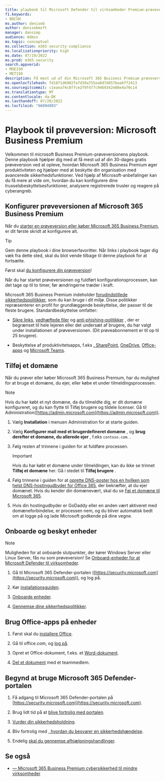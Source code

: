 ```yaml
---
title: playbook til Microsoft Defender til virksomheder Premium-prøveversion
f1.keywords:
- NOCSH
ms.author: deniseb
author: denisebmsft
manager: dansimp
audience: Admin
ms.topic: conceptual
ms.collection: m365-security-compliance
ms.localizationpriority: high
ms.date: 07/19/2022
ms.prod: m365-security
search.appverid:
- MOE150
- MET150
description: Få mest ud af din Microsoft 365 Business Premium prøveversion. Prøv nogle af de vigtigste produktivitets- og sikkerhedsfunktioner.
ms.openlocfilehash: fd1871d6902fa7d39a755ea8d7d857baabff2413
ms.sourcegitcommit: c1eaea74c8ffce2f9f477c9469342e88e4a70c14
ms.translationtype: MT
ms.contentlocale: da-DK
ms.lasthandoff: 07/20/2022
ms.locfileid: "66894893"
---
```

# <a name="trial-playbook-microsoft-business-premium"></a>Playbook til prøveversion: Microsoft Business Premium

Velkommen til microsoft Business Premium-prøveversionens playbook. Denne playbook hjælper dig med at få mest ud af din 30-dages gratis prøveversion ved at opleve, hvordan Microsoft 365 Business Premium øger produktiviteten og hjælper med at beskytte din organisation med avancerede sikkerhedsfunktioner. Ved hjælp af Microsoft-anbefalinger kan du få mere at vide om, hvordan du kan konfigurere dine trusselsbeskyttelsesfunktioner, analysere registrerede trusler og reagere på cyberangreb.

## <a name="set-up-the-microsoft-365-business-premium-trial"></a>Konfigurer prøveversionen af Microsoft 365 Business Premium

Når du [starter en prøveversion eller køber Microsoft 365 Business Premium](get-microsoft-365-business-premium.md), er dit første skridt at konfigurere alt.

> [!TIP]
> Gem denne playbook i dine browserfavoritter. Når links i playbook tager dig væk fra dette sted, skal du blot vende tilbage til denne playbook for at fortsætte.

Først skal [du konfigurere din prøveversion](../business-premium/m365bp-setup.md)!

Når du har startet prøveversionen og fuldført konfigurationsprocessen, kan det tage op til to timer, før ændringerne træder i kraft.

Microsoft 365 Business Premium indeholder [forudindstillede sikkerhedspolitikker](/security/office-365-security/preset-security-policies.md), som du kan bruge i dit miljø. Disse politikker repræsenterer en profil for grundlæggende beskyttelse, der passer til de fleste brugere. Standardbeskyttelse omfatter:

- [Sikre links](../security/office-365-security/safe-links.md), [vedhæftede filer](../security/office-365-security/safe-attachments.md) og [anti-phishing-politikker](../security/office-365-security/anti-phishing-protection.md) , der er begrænset til hele lejeren eller det undersæt af brugere, du har valgt under installationen af prøveversionen. (Dit prøveabonnement er til op til 25 brugere).

- Beskyttelse af produktivitetsapps, f.eks [. SharePoint](/sharepoint/introduction), [OneDrive](/onedrive/one-drive-quickstart-small-business), [Office-apps](/deployoffice/about-microsoft-365-apps) og [Microsoft Teams](/microsoftteams/teams-overview).

## <a name="add-a-domain"></a>Tilføj et domæne

Når du prøver eller køber Microsoft 365 Business Premium, har du mulighed for at bruge et domæne, du ejer, eller købe et under tilmeldingsprocessen.

> [!NOTE]
> Hvis du har købt et nyt domæne, da du tilmeldte dig, er dit domæne konfigureret, og du kan flytte til Tilføj brugere og tildele licenser. Gå til Administration([https://admin.microsoft.com](https://admin.microsoft.com)).

1. Vælg **Installation** i menuen Administration for at starte guiden.

2. Vælg **Konfigurer mail med et brugerdefineret domæne** , og **brug derefter et domæne, du allerede ejer** , f.eks `contoso.com`. .

3. Følg resten af trinnene i guiden for at fuldføre processen.

   > [!Important]
   > Hvis du har købt et domæne under tilmeldingen, kan du ikke se trinnet **Tilføj et domæne** her. Gå i stedet til **Tilføj brugere** .

4. Følg trinnene i guiden for at [oprette DNS-poster hos en hvilken som helst DNS-hostingudbyder for Office 365](/microsoft-365/admin/get-help-with-domains/create-dns-records-at-any-dns-hosting-provider), der bekræfter, at du ejer domænet. Hvis du kender din domænevært, skal du se [Føj et domæne til Microsoft 365](/microsoft-365/admin/setup/add-domain).

5. Hvis din hostingudbyder er GoDaddy eller en anden vært aktiveret med domæneforbindelse, er processen nem, og du bliver automatisk bedt om at logge på og lade Microsoft godkende på dine vegne.

## <a name="onboard-and-protect-devices"></a>Onboarde og beskyt enheder

> [!NOTE]
> Muligheden for at onboarde slutpunkter, der kører Windows Server eller Linux Server, fås nu som prøveversion! Se [Onboard-enheder for at Microsoft Defender til virksomheder](../security/defender-business/mdb-onboard-devices.md).

1. Gå til Microsoft 365 Defender-portalen ([https://security.microsoft.com](https://security.microsoft.com)), og log på.

2. Kør [installationsguiden](../security/defender-business/mdb-use-wizard.md).

3. [Onboarde enheder](../security/defender-business/mdb-onboard-devices.md).

4. [Gennemse dine sikkerhedspolitikker](../security/defender-business/mdb-configure-security-settings.md).

## <a name="use-office-apps-on-devices"></a>Brug Office-apps på enheder

1. Først skal du [installere Office](m365bp-install-office-apps.md).

2. Gå til office.com, og [log på](https://support.microsoft.com/office/get-started-at-office-com-91a4ec74-67fe-4a84-a268-f6bdf3da1804).

3. Opret et Office-dokument, f.eks. et [Word-dokument](https://support.microsoft.com/office/basic-tasks-in-word-87b3243c-b0bf-4a29-82aa-09a681999fdc).

4. [Del et dokument](https://support.microsoft.com/office/share-your-documents-651e1cb9-9a51-46dc-8d32-bdb7d928eedd) med et teammedlem.

## <a name="start-using-the-microsoft-365-defender-portal"></a>Begynd at bruge Microsoft 365 Defender-portalen 

1. Få adgang til Microsoft 365 Defender-portalen på [https://security.microsoft.com](https://security.microsoft.com).

2. Brug lidt tid på at [blive fortrolig med portalen](../security/defender-business/mdb-get-started.md).

3. [Vurder din sikkerhedsholdning](../security/defender/microsoft-secure-score.md).

4. Bliv fortrolig med [, hvordan du besvarer en sikkerhedshændelse](../security/defender-business/mdb-respond-mitigate-threats.md).

5. Endelig [skal du gennemse afhjælpningshandlinger](../security/defender-business/mdb-review-remediation-actions.md).

## <a name="see-also"></a>Se også

- [&mdash; Microsoft 365 Business Premium cybersikkerhed til mindre virksomheder](index.md)
